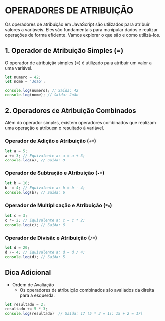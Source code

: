 # OPERADORES DE ATRIBUIÇÃO

Os operadores de atribuição em JavaScript são utilizados para atribuir valores a variáveis. Eles são fundamentais para manipular dados e realizar operações de forma eficiente. Vamos explorar o que são e como utilizá-los.

## 1. Operador de Atribuição Simples (=)

O operador de atribuição simples (=) é utilizado para atribuir um valor a uma variável.

```js
let numero = 42;
let nome = 'João';

console.log(numero); // Saída: 42
console.log(nome); // Saída: João
```

## 2. Operadores de Atribuição Combinados

Além do operador simples, existem operadores combinados que realizam uma operação e atribuem o resultado à variável.

### Operador de Adição e Atribuição (`+=`)

```js
let a = 5;
a += 3; // Equivalente a: a = a + 3;
console.log(a); // Saída: 8
```

### Operador de Subtração e Atribuição (`-=`)

```js
let b = 10;
b -= 4; // Equivalente a: b = b - 4;
console.log(b); // Saída: 6
```

### Operador de Multiplicação e Atribuição (`*=`)

```js
let c = 3;
c *= 2; // Equivalente a: c = c * 2;
console.log(c); // Saída: 6
```

### Operador de Divisão e Atribuição (`/=`)

```js
let d = 20;
d /= 4; // Equivalente a: d = d / 4;
console.log(d); // Saída: 5
```

## Dica Adicional

- Ordem de Avaliação
  - Os operadores de atribuição combinados são avaliados da direita para a esquerda.

```js
let resultado = 2;
resultado += 5 * 3;
console.log(resultado); // Saída: 17 (5 * 3 = 15; 15 + 2 = 17)
```
